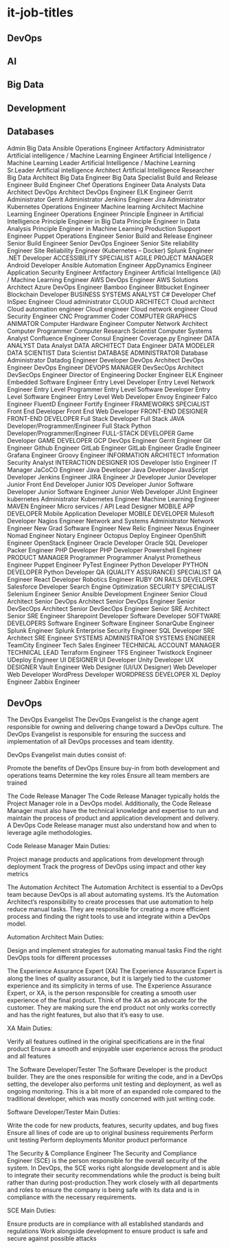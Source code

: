 # it-job-titles
## DevOps

## AI

## Big Data

## Development

## Databases

Admin Big Data
Ansible Operations Engineer
Artifactory Administrator
Artificial intelligence / Machine Learning Engineer
Artificial Intelligence / Machine Learning Leader
Artificial Intelligence / Machine Learning Sr.Leader
Artificial intelligence Architect
Artificial Intelligence Researcher
Big Data Architect
Big Data Engineer
Big Data Specialist
Build and Release Engineer
Build Engineer
Chef Operations Engineer
Data Analysts
Data Architect
DevOps Architect
DevOps Engineer
ELK Engineer
Gerrit Administrator
Gerrit Administrator
Jenkins Engineer
Jira Administrator
Kubernetes Operations Engineer
Machine learning Architect
Machine Learning Engineer
Operations Engineer
Principle Engineer in Artificial Intelligence
Principle Engineer in Big Data
Principle Engineer in Data Analysis
Principle Engineer in Machine Learning
Production Support Engineer
Puppet Operations Engineer
Senior Build and Release Engineer
Senior Build Engineer
Senior DevOps Engineer
Senior Site reliability Engineer
Site Reliability Engineer (Kubernetes – Docker)
Splunk Engineer
.NET Developer
ACCESSIBILITY SPECIALIST
AGILE PROJECT MANAGER
Android Developer
Ansible Automation Engineer
AppDynamics Engineer
Application Security Engineer
Artifactory Engineer
Artificial Intelligence (AI) / Machine Learning Engineer
AWS DevOps Engineer
AWS Solutions Architect
Azure DevOps Engineer
Bamboo Engineer
Bitbucket Engineer
Blockchain Developer
BUSINESS SYSTEMS ANALYST
C# Developer
Chef InSpec Engineer
Cloud administrator
CLOUD ARCHITECT
Cloud architect
Cloud automation engineer
Cloud engineer
Cloud network engineer
Cloud Security Engineer
CNC Programmer
Coder
COMPUTER GRAPHICS ANIMATOR
Computer Hardware Engineer
Computer Network Architect
Computer Programmer
Computer Research Scientist
Computer Systems Analyst
Confluence Engineer
Consul Engineer
Coverage.py Engineer
DATA ANALYST
Data Analyst
DATA ARCHITECT
Data Engineer
DATA MODELER
DATA SCIENTIST
Data Scientist
DATABASE ADMINISTRATOR
Database Administrator
Datadog Engineer
Developer
DevOps Architect
DevOps Engineer
DevOps Engineer
DEVOPS MANAGER
DevSecOps Architect
DevSecOps Engineer
Director of Engineering
Docker Engineer
ELK Engineer
Embedded Software Engineer
Entry Level Developer
Entry Level Network Engineer
Entry Level Programmer
Entry Level Software Developer
Entry Level Software Engineer
Entry Level Web Developer
Envoy Engineer
Falco Engineer
FluentD Engineer
Fortify Engineer
FRAMEWORKS SPECIALIST
Front End Developer
Front End Web Developer
FRONT-END DESIGNER
FRONT-END DEVELOPER
Full Stack Developer
Full Stack JAVA Developer/Programmer/Engineer
Full Stack Python Developer/Programmer/Engineer
FULL-STACK DEVELOPER
Game Developer
GAME DEVELOPER
GCP DevOps Engineer
Gerrit Engineer
Git Engineer
Github Engineer
GitLab Engineer
GitLab Engineer
Gradle Engineer
Grafana Engineer
Groovy Engineer
INFORMATION ARCHITECT
Information Security Analyst
INTERACTION DESIGNER
IOS Developer
Istio Engineer
IT Manager
JaCoCO Engineer
Java Developer
Java Developer
JavaScript Developer
Jenkins Engineer
JIRA Engineer
Jr Developer
Junior Developer
Junior Front End Developer
Junior IOS Developer
Junior Software Developer
Junior Software Engineer
Junior Web Developer
JUnit Engineer
kubernetes Administrator
Kubernetes Engineer
Machine Learning Engineer
MAVEN Engineer
Micro services / API Lead Designer
MOBILE APP DEVELOPER
Mobile Application Developer
MOBILE DEVELOPER
Mulesoft Developer
Nagios Engineer
Network and Systems Administrator
Network Engineer
New Grad Software Engineer
New Relic Engineer
Nexus Engineer
Nomad Engineer
Notary Engineer
Octopus Deploy Engineer
OpenShift Engineer
OpenStack Engineer
Oracle Developer
Oracle SQL Developer
Packer Engineer
PHP Developer
PHP Developer
Powershell Engineer
PRODUCT MANAGER
Programmer
Programmer Analyst
Prometheus Engineer
Puppet Engineer
PyTest Engineer
Python Developer
PYTHON DEVELOPER
Python Developer
QA (QUALITY ASSURANCE) SPECIALIST
QA Engineer
React Developer
Robotics Engineer
RUBY ON RAILS DEVELOPER
Salesforce Developer
Search Engine Optimization
SECURITY SPECIALIST
Selenium Engineer
Senior Ansible Development Engineer
Senior Cloud Architect
Senior DevOps Architect
Senior DevOps Engineer
Senior DevSecOps Architect
Senior DevSecOps Engineer
Senior SRE Architect
Senior SRE Engineer
Sharepoint Developer
Software Developer
SOFTWARE DEVELOPERS
Software Engineer
Software Engineer
SonarQube Engineer
Splunk Engineer
Splunk Enterprise Security Engineer
SQL Developer
SRE Architect
SRE Engineer
SYSTEMS ADMINISTRATOR
SYSTEMS ENGINEER
TeamCity Engineer
Tech Sales Engineer
TECHNICAL ACCOUNT MANAGER
TECHNICAL LEAD
Terraform Engineer
TFS Engineer
Twistkock Engineer
UDeploy Engineer
UI DESIGNER
UI Developer
Unity Developer
UX DESIGNER
Vault Engineer
Web Designer (UI/UX Designer)
Web Developer
Web Developer
WordPress Developer
WORDPRESS DEVELOPER
XL Deploy Engineer
Zabbix Engineer

## DevOps
The DevOps Evangelist
The DevOps Evangelist is the change agent responsible for owning and delivering change toward a DevOps culture. The DevOps Evangelist is responsible for ensuring the success and implementation of all DevOps processes and team identity.

DevOps Evangelist main duties consist of:

Promote the benefits of DevOps
Ensure buy-in from both development and operations teams
Determine the key roles
Ensure all team members are trained
 

The Code Release Manager
The Code Release Manager typically holds the Project Manager role in a DevOps model. Additionally, the Code Release Manager must also have the technical knowledge and expertise to run and maintain the process of product and application development and delivery. A DevOps Code Release manager must also understand how and when to leverage agile methodologies.

Code Release Manager Main Duties:

Project manage products and applications from development through deployment
Track the progress of DevOps using impact and other key metrics
 

The Automation Architect
The Automation Architect is essential to a DevOps team because DevOps is all about automating systems. It’s the Automation Architect’s responsibility to create processes that use automation to help reduce manual tasks. They are responsible for creating a more efficient process and finding the right tools to use and integrate within a DevOps model.

Automation Architect Main Duties:

Design and implement strategies for automating manual tasks
Find the right DevOps tools for different processes
 

The Experience Assurance Expert (XA)
The Experience Assurance Expert is along the lines of quality assurance, but it is largely tied to the customer experience and its simplicity in terms of use. The Experience Assurance Expert, or XA, is the person responsible for creating a smooth user experience of the final product. Think of the XA as an advocate for the customer. They are making sure the end product not only works correctly and has the right features, but also that it’s easy to use.

XA Main Duties:

Verify all features outlined in the original specifications are in the final product
Ensure a smooth and enjoyable user experience across the product and all features
 

The Software Developer/Tester
The Software Developer is the product builder. They are the ones responsible for writing the code, and in a DevOps setting, the developer also performs unit testing and deployment, as well as ongoing monitoring. This is a bit more of an expanded role compared to the traditional developer, which was mostly concerned with just writing code.

Software Developer/Tester Main Duties:

Write the code for new products, features, security updates, and bug fixes
Ensure all lines of code are up to original business requirements
Perform unit testing
Perform deployments
Monitor product performance
 

The Security & Compliance Engineer
The Security and Compliance Engineer (SCE) is the person responsible for the overall security of the system. In DevOps, the SCE works right alongside development and is able to integrate their security recommendations while the product is being built rather than during post-production.They work closely with all departments and roles to ensure the company is being safe with its data and is in compliance with the necessary requirements.

SCE Main Duties:

Ensure products are in compliance with all established standards and regulations
Work alongside development to ensure product is safe and secure against possible attacks
